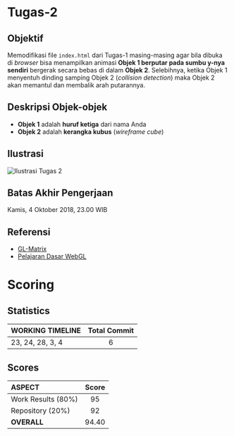 # Tugas-2
## Objektif
Memodifikasi file `index.html` dari Tugas-1 masing-masing agar bila dibuka di *browser* bisa menampilkan animasi **Objek 1 berputar pada sumbu y-nya sendiri** bergerak secara bebas di dalam **Objek 2**. Selebihnya, ketika Objek 1 menyentuh dinding samping Objek 2 (_collision detection_) maka Objek 2 akan memantul dan membalik arah putarannya.
## Deskripsi Objek-objek
* **Objek 1** adalah **huruf ketiga** dari nama Anda
* **Objek 2** adalah **kerangka kubus** (_wireframe cube_)
## Ilustrasi
![Ilustrasi Tugas 2](/IlustrasiTugas2.png)
## Batas Akhir Pengerjaan
Kamis, 4 Oktober 2018, 23.00 WIB
## Referensi
* [GL-Matrix](http://glmatrix.net/docs/)
* [Pelajaran Dasar WebGL](http://learningwebgl.com/blog/?page_id=1217)

# Scoring

## Statistics
| WORKING TIMELINE | Total Commit |
| :--------------- | :----------: |
| 23, 24, 28, 3, 4 | 6            |

## Scores
| ASPECT             | Score |
| :----------------- | :---: |
| Work Results (80%) | 95    |
| Repository (20%)   | 92    |
| **OVERALL**        | 94.40 |
